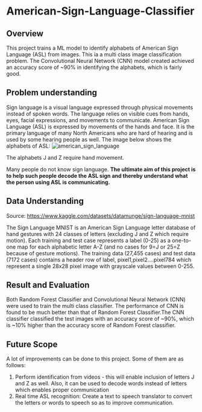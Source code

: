 # American-Sign-Language-Classifier
## Overview
This project trains a ML model to identify alphabets of American Sign Language (ASL) from images. This ia a multi class image classification problem. The Convolutional Neural Network (CNN) model created achieved an accuracy score of ~90% in identifying the alphabets, which is fairly good.
## Problem understanding
Sign language is a visual language expressed through physical movements instead of spoken words. The language relies on visible cues from hands, eyes, facial expressions, and movements to communicate. American Sign Language (ASL) is expressed by movements of the hands and face. It is the primary language of many North Americans who are hard of hearing and is used by some hearing people as well. The image below shows the alphabets of ASL:
![american_sign_language](https://github.com/user-attachments/assets/1f1d1b9d-71fa-4dad-8252-7d4ae63db593)

The alphabets J and Z require hand movement.

Many people do not know sign language. **The ultimate aim of this project is to help such people decode the ASL sign and thereby understand what the person using ASL is communicating.**
## Data Understanding
Source: https://www.kaggle.com/datasets/datamunge/sign-language-mnist

The Sign Language MNIST is an American Sign Language letter database of hand gestures with 24 classes of letters (excluding J and Z which require motion).
Each training and test case represents a label (0-25) as a one-to-one map for each alphabetic letter A-Z (and no cases for 9=J or 25=Z because of gesture motions). The training data (27,455 cases) and test data (7172 cases) contains a header row of label, pixel1,pixel2….pixel784 which represent a single 28x28 pixel image with grayscale values between 0-255. 
## Result and Evaluation
Both Random Forest Classifier and Convolutional Neural Network (CNN) were used to train the multi class classifier. The performance of CNN is found to be much better than that of Random Forest Classifier.The CNN classifier classified the test images with an accuracy score of ~90%, which is ~10% higher than the accuracy score of Random Forest classifier.
## Future Scope
A lot of improvements can be done to this project. Some of them are as follows:<br>
1. Perform identification from videos - this will enable inclusion of letters J and Z as well. Also, it can be used to decode words instead of letters which enables proper communication <br>
2. Real time ASL recognition: Create a text to speech translator to convert the letters or words to speech so as to improve communication. 
